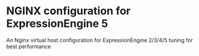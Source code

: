 # NGINX configuration for ExpressionEngine 5
An Nginx virtual host configuration for ExpressionEngine 2/3/4/5 tuning for best performance
